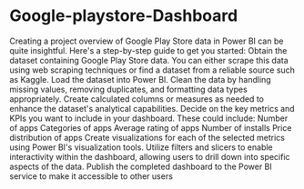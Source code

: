 # Google-playstore-Dashboard
Creating a project overview of Google Play Store data in Power BI can be quite insightful. Here's a step-by-step guide to get you started:
Obtain the dataset containing Google Play Store data. You can either scrape this data using web scraping techniques or find a dataset from a reliable source such as Kaggle.
Load the dataset into Power BI.
Clean the data by handling missing values, removing duplicates, and formatting data types appropriately.
Create calculated columns or measures as needed to enhance the dataset's analytical capabilities.
Decide on the key metrics and KPIs you want to include in your dashboard. These could include:
Number of apps
Categories of apps
Average rating of apps
Number of installs
Price distribution of apps
Create visualizations for each of the selected metrics using Power BI's visualization tools.
Utilize filters and slicers to enable interactivity within the dashboard, allowing users to drill down into specific aspects of the data.
Publish the completed dashboard to the Power BI service to make it accessible to other users
